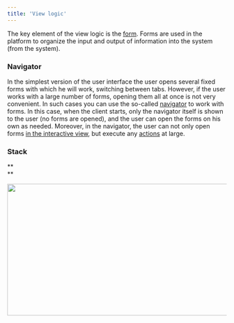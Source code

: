 ```yaml
---
title: 'View logic'
---
```


The key element of the view logic is the [form](Forms.md). Forms are used in the platform to organize the input and output of information into the system (from the system).

### Navigator

In the simplest version of the user interface the user opens several fixed forms with which he will work, switching between tabs. However, if the user works with a large number of forms, opening them all at once is not very convenient. In such cases you can use the so-called [navigator](Navigator.md) to work with forms. In this case, when the client starts, only the navigator itself is shown to the user (no forms are opened), and the user can open the forms on his own as needed. Moreover, in the navigator, the user can not only open forms [in the interactive view](In_an_interactive_view_SHOW_DIALOG_.md), but execute any [actions](Actions.md) at large.

### Stack

**  
**

<img src="download/temp/svgout775346657701138784.png" width="637" height="302" />
